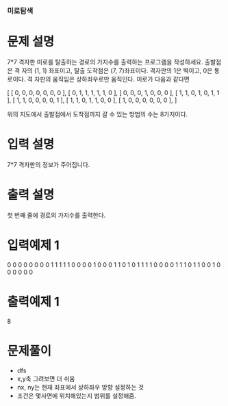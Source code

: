### 미로탐색

# 문제 설명

7*7 격자판 미로를 탈출하는 경로의 가지수를 출력하는 프로그램을 작성하세요. 출발점은 격
자의 (1, 1) 좌표이고, 탈출 도착점은 (7, 7)좌표이다. 격자판의 1은 벽이고, 0은 통로이다. 격
자판의 움직임은 상하좌우로만 움직인다. 미로가 다음과 같다면

[
  [ 0, 0, 0, 0, 0, 0, 0 ],
  [ 0, 1, 1, 1, 1, 1, 0 ],
  [ 0, 0, 0, 1, 0, 0, 0 ],
  [ 1, 1, 0, 1, 0, 1, 1 ],
  [ 1, 1, 0, 0, 0, 0, 1 ],
  [ 1, 1, 0, 1, 1, 0, 0 ],
  [ 1, 0, 0, 0, 0, 0, 0 ],
]

위의 지도에서 출발점에서 도착점까지 갈 수 있는 방법의 수는 8가지이다.

# 입력 설명

7*7 격자판의 정보가 주어집니다.

# 출력 설명

첫 번째 줄에 경로의 가지수를 출력한다.

# 입력예제 1

0 0 0 0 0 0 0
0 1 1 1 1 1 0
0 0 0 1 0 0 0
1 1 0 1 0 1 1
1 1 0 0 0 0 1
1 1 0 1 1 0 0
1 0 0 0 0 0 0

# 출력예제 1

8

# 문제풀이
- dfs
- x,y축 그려보면 더 쉬움
- nx, ny는 현재 좌표에서 상하좌우 방향 설정하는 것
- 조건은 몇사면에 위치해있는지 범위를 설정해줌.
